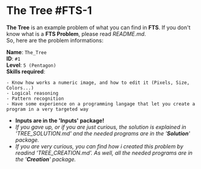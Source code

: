 ﻿

The Tree #FTS-1
===================


**The Tree** is an example problem of what you can find in **FTS**.
If you don't know what is a **FTS Problem**, please read *README.md*.
<br>So, here are the problem informations:

**Name**: `The_Tree`
<br>**ID**: `#1`
<br>**Level**: `5 (Pentagon)`
<br>**Skills required**:

    - Know how works a numeric image, and how to edit it (Pixels, Size, Colors...)
    - Logical reasoning
    - Pattern recognition 
    - Have some experience on a programming langage that let you create a program in a very targeted way


- **Inputs are in the 'Inputs' package!**
- *If you gave up, or if you are just curious, the solution is explained in '*TREE_SOLUTION.md*' and the needed programs are in the '**Solution**' package.*
- *If you are very curious, you can find how i created this problem by readind '*TREE_CREATION.md*'. As well, all the needed programs are in the '**Creation**' package.*

